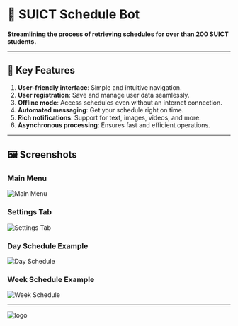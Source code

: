 # 📅 SUICT Schedule Bot  

**Streamlining the process of retrieving schedules for over than 200 SUICT students.**  

---

## 🔑 Key Features  
1. **User-friendly interface**: Simple and intuitive navigation.  
2. **User registration**: Save and manage user data seamlessly.  
3. **Offline mode**: Access schedules even without an internet connection.  
4. **Automated messaging**: Get your schedule right on time.  
5. **Rich notifications**: Support for text, images, videos, and more.  
6. **Asynchronous processing**: Ensures fast and efficient operations.  

---

## 🖼️ Screenshots  

### **Main Menu**  
![Main Menu](https://github.com/user-attachments/assets/a336da2b-60bb-425a-95a2-2b88f086c301)  

### **Settings Tab**  
![Settings Tab](https://github.com/user-attachments/assets/82d92706-0175-470d-ba66-6c0be8bf5590)  

### **Day Schedule Example**  
![Day Schedule](https://github.com/user-attachments/assets/a02aca09-fc4a-4cb3-8f13-1bebcddf1475)  

### **Week Schedule Example**  
![Week Schedule](https://github.com/user-attachments/assets/d850ef91-bf1a-4c90-b77c-33b4847c5f41)  

---
![logo](https://github.com/user-attachments/assets/3bf34f89-c9c3-4fe9-9341-ee62c3da12d3=250x250)


